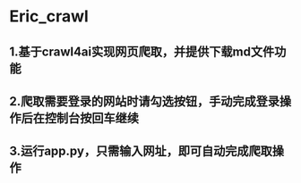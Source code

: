 # Eric_crawl
## 1.基于crawl4ai实现网页爬取，并提供下载md文件功能
## 2.爬取需要登录的网站时请勾选按钮，手动完成登录操作后在控制台按回车继续
## 3.运行app.py，只需输入网址，即可自动完成爬取操作
